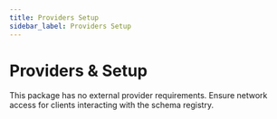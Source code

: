 ```yaml
---
title: Providers Setup
sidebar_label: Providers Setup
---
```


# Providers & Setup
This package has no external provider requirements. Ensure network access for clients interacting with the schema registry.
